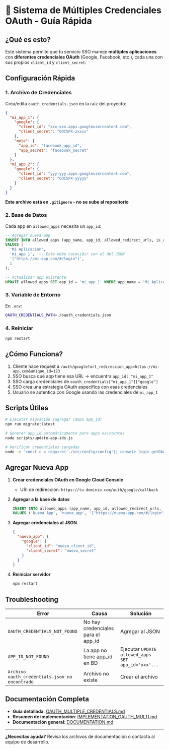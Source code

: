 # 🔐 Sistema de Múltiples Credenciales OAuth - Guía Rápida

## ¿Qué es esto?

Este sistema permite que tu servicio SSO maneje **múltiples aplicaciones** con **diferentes credenciales OAuth** (Google, Facebook, etc.), cada una con sus propios `client_id` y `client_secret`.

## Configuración Rápida

### 1. Archivo de Credenciales

Crea/edita `oauth_credentials.json` en la raíz del proyecto:

```json
{
  "mi_app_1": {
    "google": {
      "client_id": "xxx-xxx.apps.googleusercontent.com",
      "client_secret": "GOCSPX-xxxxx"
    },
    "meta": {
      "app_id": "facebook_app_id",
      "app_secret": "facebook_secret"
    }
  },
  "mi_app_2": {
    "google": {
      "client_id": "yyy-yyy.apps.googleusercontent.com",
      "client_secret": "GOCSPX-yyyyy"
    }
  }
}
```

**Este archivo está en `.gitignore` - no se sube al repositorio**

### 2. Base de Datos

Cada app en `allowed_apps` necesita un `app_id`:

```sql
-- Agregar nueva app
INSERT INTO allowed_apps (app_name, app_id, allowed_redirect_urls, is_active) 
VALUES (
  'Mi Aplicación',
  'mi_app_1',  -- Este debe coincidir con el del JSON
  '["https://mi-app.com/#/login"]',
  1
);

-- Actualizar app existente
UPDATE allowed_apps SET app_id = 'mi_app_1' WHERE app_name = 'Mi Aplicación';
```

### 3. Variable de Entorno

En `.env`:

```bash
OAUTH_CREDENTIALS_PATH=./oauth_credentials.json
```

### 4. Reiniciar

```bash
npm restart
```

## ¿Cómo Funciona?

1. Cliente hace request a `/auth/google?url_redireccion_app=https://mi-app.com&unique_id=123`
2. SSO busca qué app tiene esa URL → encuentra `app_id: "mi_app_1"`
3. SSO carga credenciales de `oauth_credentials["mi_app_1"]["google"]`
4. SSO crea una estrategia OAuth específica con esas credenciales
5. Usuario se autentica con Google usando las credenciales de `mi_app_1`

## Scripts Útiles

```bash
# Ejecutar migración (agregar campo app_id)
npm run migrate:latest

# Generar app_id automáticamente para apps existentes
node scripts/update-app-ids.js

# Verificar credenciales cargadas
node -e "const c = require('./src/config/config'); console.log(c.getOAuthCredentials('mi_app_1', 'google'));"
```

## Agregar Nueva App

1. **Crear credenciales OAuth en Google Cloud Console**
   - URI de redirección: `https://tu-dominio.com/auth/google/callback`

2. **Agregar a la base de datos**
   ```sql
   INSERT INTO allowed_apps (app_name, app_id, allowed_redirect_urls, is_active) 
   VALUES ('Nueva App', 'nueva_app', '["https://nueva-app.com/#/login"]', 1);
   ```

3. **Agregar credenciales al JSON**
   ```json
   {
     "nueva_app": {
       "google": {
         "client_id": "nuevo_client_id",
         "client_secret": "nuevo_secret"
       }
     }
   }
   ```

4. **Reiniciar servidor**
   ```bash
   npm restart
   ```

## Troubleshooting

| Error | Causa | Solución |
|-------|-------|----------|
| `OAUTH_CREDENTIALS_NOT_FOUND` | No hay credenciales para el app_id | Agregar al JSON |
| `APP_ID_NOT_FOUND` | La app no tiene app_id en BD | Ejecutar `UPDATE allowed_apps SET app_id='xxx'...` |
| `Archivo oauth_credentials.json no encontrado` | Archivo no existe | Crear el archivo |

## Documentación Completa

- **Guía detallada**: [OAUTH_MULTIPLE_CREDENTIALS.md](OAUTH_MULTIPLE_CREDENTIALS.md)
- **Resumen de implementación**: [IMPLEMENTATION_OAUTH_MULTI.md](IMPLEMENTATION_OAUTH_MULTI.md)
- **Documentación general**: [DOCUMENTATION.md](DOCUMENTATION.md)

---

**¿Necesitas ayuda?** Revisa los archivos de documentación o contacta al equipo de desarrollo.
